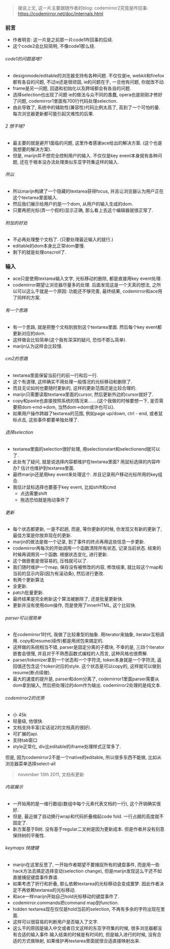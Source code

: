 > 接说上文, 这一片主要跟随作者的blog: codemirror2究竟是咋回事: https://codemirror.net/doc/internals.html

### 前言

- 作者明言: 这一片是之前那一片code1咋回事的后续.
- 这个code2会比较简明, 不像code1那么绕. 

###### code1的问题是啥?

- designmode/editable的浏览器支持有各种问题. 不仅仅是ie, webkit和firefox都有各自的问题, 不过ie还是很顽固, ie的问题在于, 一旦他有问题, 你就改不动. 
- frame是另一问题, 回退和初始化以及跨域都会有各自的问题.
- 选择selection也出现了问题 ie的做法与众不同的愚蠢, opera也是刚刚才修好了问题, codemirror1里面有700行代码处理selection.
- 由此导致了, 系统中的辅助性(兼容性)代码比例太高了, 高到了一个可怕的量.  每次浏览器更新都可能引起灾难性的后果.

###### 2 想干啥?

- 最主要的就是避开1面临的问题, 这里作者感谢ace给出的解决方案. (这个也是我想要的解决方案).
- 但是, marijn并不想完全控制用户的输入. 不仅仅是key event本身就有各种问题, 还在于根本没办法处理类似东亚字符集这样的输入.

###### 所以

- 所以marijn构建了一个隐藏的textarea获得focus, 并且让浏览器认为用户正在这个textarea里面输入.
- 然后我们展示给用户的是一个dom, 从用户的输入生成的dom.
- 只要再把光标(弄一个假的)显示正确, 那么看上去这个编辑器就很正常了.

###### 附加的好处

- 不必再处理整个文档了. (只要处理最近输入的就行.)
- editable的dom本身比正常dom要慢.
- 剩下的就是处理onscroll了.

### 输入

- ace只是使用textarea输入文字, 光标移动的删除, 都是直接用key event处理. 
- codemirror期望让浏览器尽量多的处理.  后面发现这是一个天真的想法, 之所以可以这么干就是一个原因: 功能还不够完善, 最终结果, codemirror和ace用了同样的方案.

###### 有一个思路

- 有一个思路, 就是把整个文档到放到这个textarea里面. 然后每个key event都更新对应的dom.
- 这样做会比较简单(这个我有深深的疑问, 恐怕不那么简单).
- marijn认为这样会比较慢.

###### cm2的思路

- textarea里面保留当前行的前一行和后一行.
- 这个有道理, 这样确实不用处理一般情况的光标移动和删除了. 
- 而且无论如何也要随时更新的, 这样的更新范围还是比较合理的.
- marijn只需要读取textarea里面的cursor, 然后更新外边的cursor就好了.
- copy和paste也直接按照系统的情况来…….(这个我做的时候要想一下, 是否需要把dom->md->dom, 当然dom->dom或许也可以).
- 如果用户操作跨越了textarea的范围, 例如page up/down, ctrl - end, 或者鼠标点击, 这些事件都要单独处理了. 

###### 选择selection

- textarea里面的selection很好处理, 用selectionstart和selectionend就可以了.
- 此处有了疑问, 就是说选择内容都维护在textarea里面? 用鼠标选择的内容咋办? 估计也维护到textarea里面.
- 最终marijn还是用key event来处理这个. 并且记录用户移动光标所用的key组合.
- 我估计鼠标选择也要基于key event, 比如shift和cmd
  - 点选需要shift
  - 拖选恐怕就是拖动事件了

###### 更新

- 每个状态都更新, 一是不赶趟, 而是, 等你更新的时候, 你发现又有新的更新了, 最佳方案是你放弃现在的更新.
- marjin的做法是做一个记录, 到了事件的终点再用这些信息一步更新.
- codemirror再每次的开始调用一个函数清除所有状态, 记录当前状态. 结束的时候再调用另一个函数. 根据状态变化, 进行更新.
- 这个做嵌套是很容易的, 压栈就可以了.
- 我们随时维护一个map, 保存没有被修改的内容, 修改结束, 就比较这个map和当前的显示内容(因为有滚动条), 然后进行更改.
-  有两个更新算法
  - 全更新.
  - patch批量更新.
  - 最终结果是完全刷新这个算法被删除了, 还是批量更新快.
- 更新并没有使用dom操作, 而是使用了innerHTML, 这个比较快.

######  parser可以很简单

- 在codemirror1时代, 我做了比较重型的抽象. 用iterator来抽象, iterator互相调用. copy和resume(续传)都是用闭包来搞定的.
- 这样做的系统相当不错, parser是固定分离的子模块, 不幸的是, 三四个iterator嵌套会很慢, 并且对于不熟悉函数式编程的人而言, 这种风格也很费解.
- parser/tokenizer拿到一个状态和一个字符流, token本身就是一个字符流, 返回值还包含这个token对应的style.  这个状态是可以copy的, 这样就可以做到resume(断点续做).
- 最大的速度的提升是, parser和dom分离了, codemirror1里面parser需要从dom拿到输入, 然后把处理过的dom作为输出.  codemirror2处理的是纯文本. 

###### codemirror2的优势

- 小 45k
- 轻量级, 他很快.
- 文档支持丰富(实话说2的文档真的很好).
- 可扩展的api.
- 支持tab窗口
- style正常化, div比editable的iframe处理样式正常多了.

但是, 因为codemirror2不是一个native的editable, 所以很多东西不能做, 比如从浏览器菜单选择select-all

> november 13th 2011, 文档有更新 

###### 内容展示

- 一开始用的是一维行数组(数组中每个元素代表文档的一行), 这个开销确实很好.
- 但是, 最近做了自动换行wrap和代码折叠缩起code fold. 一行占据的高度就不固定了.
- 新方案基于B树. 没有基于regular二叉树是因为更新成本. 但是作者并没有刻意保持树的平衡性.

###### keymaps 快捷键

- marijn在这里反思了, 一开始作者期望不要捕捉所有的键盘事件, 而是用一些hack方法去搞定选择变动(selection change), 但是marijn发现这么干还不如直接捕捉键盘事件靠谱.
- 如果考虑了折行和折叠, 那么依赖textarea的光标移动会变成噩梦. 因此作者决定不再依赖textarea的光标移动.
- 和ace一样marijn开始自己hold光标移动的键盘事件了. 
- codemirror.commands把command map到function.
- hidden textarea现在仅仅是hold当前的selection, 不再有多余的字符出现在里面. 
- 这样可以很容易的判断用户是否输入了文字. 
- 这么干的原因是输入中文或者日文这样的东亚字符集的时候, 很多浏览器都没有合适的输入事件.输入结束的时候是有时间的, 但是输入进行的时候, 没有合适的方式做映射, 如果维护再textarea里面就很合适直接映射出来.